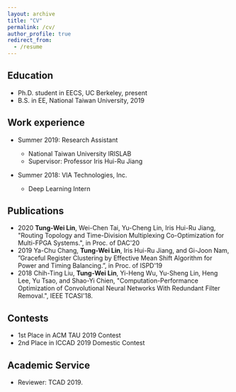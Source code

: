 ```yaml
---
layout: archive
title: "CV"
permalink: /cv/
author_profile: true
redirect_from:
  - /resume
---
```


## Education   
* Ph.D. student in EECS, UC Berkeley, present   
* B.S. in EE, National Taiwan University, 2019    

## Work experience   
* Summer 2019: Research Assistant
  * National Taiwan University IRISLAB    
  * Supervisor: Professor Iris Hui-Ru Jiang

* Summer 2018: VIA Technologies, Inc.
  * Deep Learning Intern    

## Publications 
* 2020 **Tung-Wei Lin**, Wei-Chen Tai, Yu-Cheng Lin, Iris Hui-Ru Jiang, "Routing Topology and Time-Division Multiplexing Co-Optimization for Multi-FPGA Systems.", in Proc. of DAC'20       
* 2019 Ya-Chu Chang, **Tung-Wei Lin**, Iris Hui-Ru Jiang, and Gi-Joon Nam, ”Graceful Register Clustering by Effective Mean Shift Algorithm for Power and Timing Balancing.”, in Proc. of ISPD'19   
* 2018 Chih-Ting Liu, **Tung-Wei Lin**, Yi-Heng Wu, Yu-Sheng Lin, Heng Lee, Yu Tsao, and Shao-Yi Chien, "Computation-Performance Optimization of Convolutional Neural Networks With Redundant Filter Removal.", IEEE TCASI'18.
  
## Contests    
* 1st Place in ACM TAU 2019 Contest
* 2nd Place in ICCAD 2019 Domestic Contest    

## Academic Service    
* Reviewer: TCAD 2019.     
